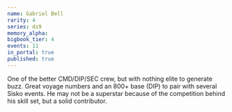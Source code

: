 ```yaml
---
name: Gabriel Bell
rarity: 4
series: ds9
memory_alpha:
bigbook_tier: 4
events: 11
in_portal: true
published: true
---
```


One of the better CMD/DIP/SEC crew, but with nothing elite to generate buzz. Great voyage numbers and an 800+ base (DIP) to pair with several Sisko events. He may not be a superstar because of the competition behind his skill set, but a solid contributor.

